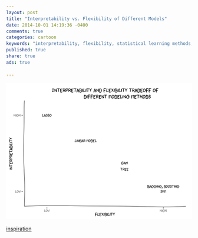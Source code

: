 ```yaml
---
layout: post
title: "Interpretability vs. Flexibility of Different Models"
date: 2014-10-01 14:19:36 -0400
comments: true
categories: cartoon
keywords: "interpretability, flexibility, statistical learning methods, machine learning methods, xkcd, R xkcd package"
published: true
share: true
ads: true

---
```

![](/images/xkcd-interpretability-vs-flexibility.png)

[inspiration](http://www-bcf.usc.edu/~gareth/ISL/)
